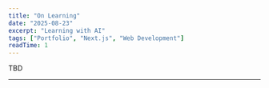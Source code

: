 ```yaml
---
title: "On Learning"
date: "2025-08-23"
excerpt: "Learning with AI"
tags: ["Portfolio", "Next.js", "Web Development"]
readTime: 1
---
```

TBD

---

